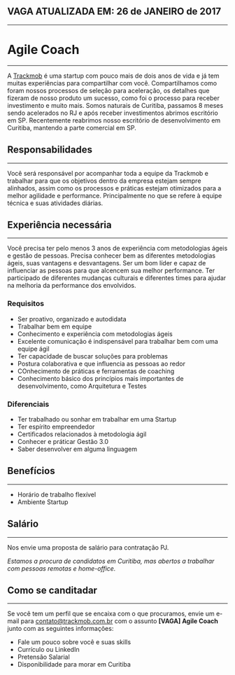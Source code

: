 ##  VAGA ATUALIZADA EM: 26 de JANEIRO de 2017
---

# Agile Coach
---

A [Trackmob](https://github.com/Trackmob/vagas/blob/gh-pages/about-trackmob.md "Mais sobre a Trackmob") é uma startup com pouco mais de dois anos de vida e já tem muitas experiências para compartilhar com você. Compartilhamos como foram nossos processos de seleção para aceleração, os detalhes que fizeram de nosso produto um sucesso, como foi o processo para receber investimento e muito mais. Somos naturais de Curitiba, passamos 8 meses sendo acelerados no RJ e após receber investimentos abrimos escritório em SP. Recentemente reabrimos nosso escritório de desenvolvimento em Curitiba, mantendo a parte comercial em SP.

## Responsabilidades
---

Você será responsável por acompanhar toda a equipe da Trackmob e trabalhar para que os objetivos dentro da empresa estejam sempre alinhados, assim como os processos e práticas estejam otimizados para a melhor agilidade e performance. Principalmente no que se refere à equipe técnica e suas atividades diárias.

## Experiência necessária
---

Você precisa ter pelo menos 3 anos de experiência com metodologias ágeis e gestão de pessoas.
Precisa conhecer bem as diferentes metodologias ágeis, suas vantagens e desvantagens.
Ser um bom líder e capaz de influenciar as pessoas para que alcencem sua melhor performance.
Ter participado de diferentes mudanças culturais e diferentes times para ajudar na melhoria da performance dos envolvidos.

### Requisitos

* Ser proativo, organizado e autodidata
* Trabalhar bem em equipe
* Conhecimento e experiência com metodologias ágeis
* Excelente comunicação é indispensável para trabalhar bem com uma equipe ágil
* Ter capacidade de buscar soluções para problemas
* Postura colaborativa e que influencia as pessoas ao redor
* COnhecimento de práticas e ferramentas de coaching
* Conhecimento básico dos princípios mais importantes de desenvolvimento, como Arquitetura e Testes

### Diferenciais

- Ter trabalhado ou sonhar em trabalhar em uma Startup
- Ter espírito empreendedor
- Certificados relacionados à metodologia ágil
- Conhecer e práticar Gestão 3.0
- Saber desenvolver em alguma linguagem
 
## Benefícios
---

- Horário de trabalho flexível
- Ambiente Startup
 
## Salário
---

Nos envie uma proposta de salário para contratação PJ.

*Estamos a procura de candidatos em Curitiba, mas abertos a trabalhar com pessoas remotas e home-office.*

## Como se canditadar
---

Se você tem um perfil que se encaixa com o que procuramos, envie um e-mail para contato@trackmob.com.br com o assunto **[VAGA] Agile Coach** junto com as seguintes informações:
- Fale um pouco sobre você e suas skills
- Currículo ou LinkedIn
- Pretensão Salarial
- Disponibilidade para morar em Curitiba
